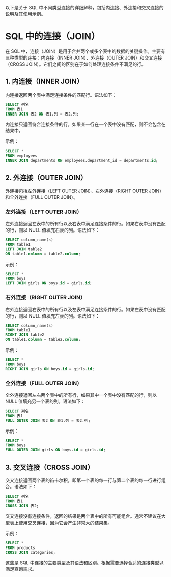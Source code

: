以下是关于 SQL 中不同类型连接的详细解释，包括内连接、外连接和交叉连接的说明及其使用示例。

# SQL 中的连接（JOIN）

在 SQL 中，连接（JOIN）是用于合并两个或多个表中的数据的关键操作。主要有三种类型的连接：内连接（INNER JOIN）、外连接（OUTER JOIN）和交叉连接（CROSS JOIN）。它们之间的区别在于如何处理连接条件不满足的行。

## 1. 内连接（INNER JOIN）

内连接返回两个表中满足连接条件的匹配行。语法如下：

```sql
SELECT 列名
FROM 表1
INNER JOIN 表2 ON 表1.列 = 表2.列;
```

内连接只返回符合连接条件的行，如果某一行在一个表中没有匹配，则不会包含在结果中。

示例：

```sql
SELECT *
FROM employees
INNER JOIN departments ON employees.department_id = departments.id;
```

## 2. 外连接（OUTER JOIN）

外连接包括左外连接（LEFT OUTER JOIN）、右外连接（RIGHT OUTER JOIN）和全外连接（FULL OUTER JOIN）。

### 左外连接（LEFT OUTER JOIN）

左外连接返回左表中的所有行以及右表中满足连接条件的行。如果右表中没有匹配的行，则以 NULL 值填充右表的列。语法如下：

```sql
SELECT column_name(s)
FROM table1
LEFT JOIN table2
ON table1.column = table2.column;
```

示例：

```sql
SELECT *
FROM boys
LEFT JOIN girls ON boys.id = girls.id;
```

### 右外连接（RIGHT OUTER JOIN）

右外连接返回右表中的所有行以及左表中满足连接条件的行。如果左表中没有匹配的行，则以 NULL 值填充左表的列。语法如下：

```sql
SELECT column_name(s)
FROM table1
RIGHT JOIN table2
ON table1.column = table2.column;
```

示例：

```sql
SELECT *
FROM boys
RIGHT JOIN girls ON boys.id = girls.id;
```

### 全外连接（FULL OUTER JOIN）

全外连接返回左右两个表中的所有行，如果其中一个表中没有匹配的行，则以 NULL 值填充另一个表的列。语法如下：

```sql
SELECT 列名
FROM 表1
FULL OUTER JOIN 表2 ON 表1.列 = 表2.列;
```

示例：

```sql
SELECT *
FROM boys
FULL OUTER JOIN girls ON boys.id = girls.id;
```

## 3. 交叉连接（CROSS JOIN）

交叉连接返回两个表的笛卡尔积，即第一个表的每一行与第二个表的每一行进行组合。语法如下：

```sql
SELECT 列名
FROM 表1
CROSS JOIN 表2;
```

交叉连接没有连接条件，返回的结果是两个表中的所有可能组合。通常不建议在大型表上使用交叉连接，因为它会产生非常大的结果集。

示例：

```sql
SELECT *
FROM products
CROSS JOIN categories;
```

这些是 SQL 中连接的主要类型及其语法和区别。根据需要选择合适的连接类型以满足查询需求。